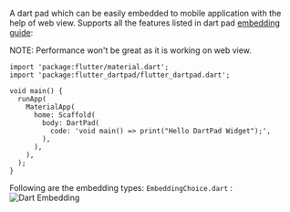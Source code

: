 A dart pad which can be easily embedded to mobile application with the help of web view.
Supports all the features listed in dart pad [embedding guide](https://github.com/dart-lang/dart-pad/wiki/Embedding-Guide): 

NOTE: Performance won't be great as it is working on web view.

```
import 'package:flutter/material.dart';
import 'package:flutter_dartpad/flutter_dartpad.dart';

void main() {
  runApp(
    MaterialApp(
      home: Scaffold(
        body: DartPad(
          code: 'void main() => print("Hello DartPad Widget");',
        ),
      ),
    ),
  );
}
```

Following are the embedding types:
```EmbeddingChoice.dart```  : ![Dart Embedding](https://github.com/aswanath/flutter_dartpad/blob/master/dart.png)
